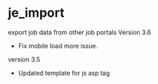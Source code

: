 je_import
=========

export job data from other job portals
Version 3.6
* Fix mobile load more issue.

version 3.5
* Updated template for js asp tag